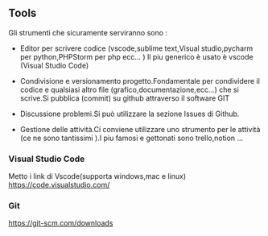 
## Tools

Gli strumenti che sicuramente serviranno sono :
- Editor per scrivere codice (vscode,sublime text,Visual studio,pycharm per python,PHPStorm per php ecc...  )
      Il piu generico è usato è vscode (Visual Studio Code)

- Condivisione e versionamento progetto.Fondamentale per condividere il codice e qualsiasi altro file (grafico,documentazione,ecc...) che si scrive.Si pubblica (commit) su github attraverso il software GIT

- Discussione problemi.Si può utilizzare la sezione Issues di Github.

- Gestione delle attività.Ci conviene utilizzare uno strumento per le attività (ce ne sono tantissimi ).I piu famosi e gettonati sono trello,notion ...

### Visual Studio Code
Metto i link di Vscode(supporta windows,mac e linux)
https://code.visualstudio.com/
### Git 
https://git-scm.com/downloads
